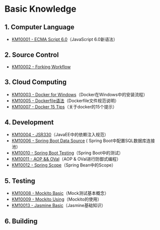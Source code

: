 # Basic Knowledge

## 1. Computer Language

* [KM10001 - ECMA Script 6.0](/reference/basic-knowledge/11javascript-library/111ecma-60.md)（JavaScript 6.0新语法）

## 2. Source Control

* [KM10002 - Forking Workflow](/reference/basic-knowledge/121git/km10002-forking-workflow.md)

## 3. Cloud Computing

* [KM10003 - Docker for Windows](/reference/basic-knowledge/131docker/km10003-docker-for-windows.md)（Docker在Windows中的安装流程）
* [KM10005 - Dockerfile语法](/reference/basic-knowledge/131docker/km10005-dockerfileyu-fa.md)（Dockerfile文件规范说明）
* [KM10007 - Docker 15 Tips](/reference/basic-knowledge/131docker/km10007-docker-15-tips.md)（关于docker的15个提示）

## 4. Development

* [KM10004 - JSR330](/reference/basic-knowledge/143jersey/km10004-jsr330.md)（JavaEE中的依赖注入规范）
* [KM10006 - Spring Boot Data Source](/reference/basic-knowledge/141spring-boot/km10006-spring-boot-data-source.md) \( Spring Boot中配置SQL数据库连接池）
* [KM10010 - Spring Boot Testing](/reference/basic-knowledge/141spring-boot/km10010-spring-boot-testing.md)（Spring Boot中的测试）
* [KM10011 - AOP && OVal](/reference/basic-knowledge/144oval/km10011-aop-andand-oval.md)（AOP & OVal进行防御式编程）
* [KM10012 - Spring Scope](/reference/basic-knowledge/141spring-boot/km10013-spring-scope.md)（Spring Bean中的Scope）

## 5. Testing

* [KM10008 - Mockito Basic](/reference/basic-knowledge/15testing/151mockito/km10008-junit-and-mockito-basic.md)（Mock测试基本概念）
* [KM10009 - Mockito Using](/reference/basic-knowledge/15testing/151mockito/km10009-mock-using.md)（Mockito的使用）
* [KM10013 - Jasmine Basic](/reference/basic-knowledge/15testing/153jasmine/km10013-jasmine-basic.md)（Jasmine基础知识）

## 6. Building



